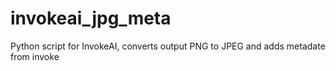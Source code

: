 # invokeai_jpg_meta
Python script for InvokeAI, converts output PNG to JPEG and adds metadate from invoke

